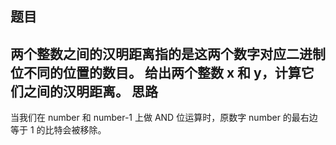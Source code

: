  题目
 ---
两个整数之间的汉明距离指的是这两个数字对应二进制位不同的位置的数目。
给出两个整数 x 和 y，计算它们之间的汉明距离。
 思路
 ----
 当我们在 number 和 number-1 上做 AND 位运算时，原数字 number 的最右边等于 1 的比特会被移除。


